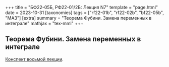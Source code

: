 +++
title = "БФ22-05Б, РФ22-01/2Б: Лекция N7"
template = "page.html"
date = 2023-10-31
[taxonomies]
tags = ["rf22-01b", "rf22-02b", "bf22-05b", "MA3"]
[extra]
summary = "Теорема Фубини. Замена переменных в интеграле"
mathjax = "tex-mml"
+++

<!-- more -->

## Теорема Фубини. Замена переменных в интеграле

[Конспект восьмой лекции](/MA3_Lecture_8.pdf). 